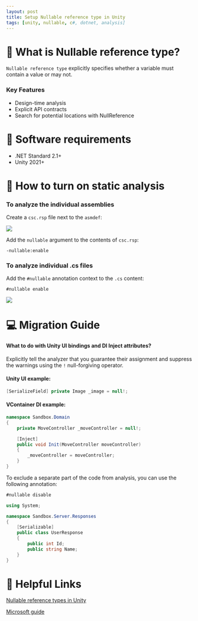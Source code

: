 ```yaml
---
layout: post
title: Setup Nullable reference type in Unity
tags: [unity, nullable, c#, dotnet, analysis]
---
```


# 🎯 What is Nullable reference type?

`Nullable reference type` explicitly specifies whether a variable must contain a value or may not.

### Key Features

<ul>
  <li>Design-time analysis</li>
  <li>Explicit API contracts</li>
  <li>Search for potential locations with NullReference</li>
</ul>

# 📑 Software requirements

<ul>
  <li>.NET Standard 2.1+</li>
  <li>Unity 2021+</li>
</ul>

# 📃 How to turn on static analysis

### To analyze the individual assemblies

Create a `csc.rsp` file next to the `asmdef`:

![](../../assets/img/posts/WpzfPNCjxy.png)

Add the `nullable` argument to the contents of `csc.rsp`:

```
-nullable:enable
```

### To analyze individual .cs files

Add the `#nullable` annotation context to the `.cs` content:

```
#nullable enable
```

![](../../assets/img/posts/rider64_U8BVwLGqck.png)

# 💻 Migration Guide

#### What to do with Unity UI bindings and DI Inject attributes?

Explicitly tell the analyzer that you guarantee their assignment and suppress the warnings using the `!` null-forgiving operator.

#### Unity UI example:

```csharp
[SerializeField] private Image _image = null!;
```

#### VContainer DI example:

```csharp
namespace Sandbox.Domain
{
    private MoveController _moveController = null!;

    [Inject]
    public void Init(MoveController moveController)
    {
        _moveController = moveController;
    }
}
```

To exclude a separate part of the code from analysis, you can use the following annotation:

```csharp
#nullable disable

using System;

namespace Sandbox.Server.Responses
{
    [Serializable]
    public class UserResponse
    {
        public int Id;
        public string Name;
    }
}
```

# 🎁 Helpful Links

[Nullable reference types in Unity](https://youtu.be/NZ-rypeT8iw)

[Microsoft guide](https://learn.microsoft.com/en-us/dotnet/csharp/nullable-references)